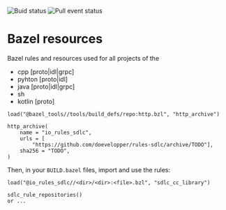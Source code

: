 
![Buid status](https://github.com/doevelopper/rules-sdlc/actions/workflows/ci.yml/badge.svg)
![Pull event status](https://github.com/github/docs/actions/workflows/ci.yml/badge.svg?event=pull_request)
# Bazel resources


Bazel rules and resources used for all projects of the

- cpp [proto|idl|grpc]
- pyhton [proto|idl]
- java [proto|idl|grpc]
- sh
- kotlin [proto]

```starlark
load("@bazel_tools//tools/build_defs/repo:http.bzl", "http_archive")

http_archive(
    name = "io_rules_sdlc",
    urls = [
		"https://github.com/doevelopper/rules-sdlc/archive/TODO"],
    sha256 = "TODO",
)
```

Then, in your `BUILD.bazel` files, import and use the rules:


```starlark
load("@io_rules_sdlc//<dir>/<dir>:<file>.bzl", "sdlc_cc_library")

sdlc_rule_repositories()
or ...
```
